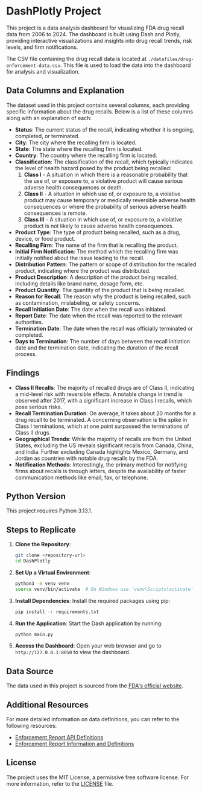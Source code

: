 # DashPlotly Project

This project is a data analysis dashboard for visualizing FDA drug recall data from 2006 to 2024. The dashboard is built using Dash and Plotly, providing interactive visualizations and insights into drug recall trends, risk levels, and firm notifications.

The CSV file containing the drug recall data is located at `./datafiles/drug-enforcement-data.csv`. This file is used to load the data into the dashboard for analysis and visualization.

## Data Columns and Explanation

The dataset used in this project contains several columns, each providing specific information about the drug recalls. Below is a list of these columns along with an explanation of each:

- **Status**: The current status of the recall, indicating whether it is ongoing, completed, or terminated.
- **City**: The city where the recalling firm is located.
- **State**: The state where the recalling firm is located.
- **Country**: The country where the recalling firm is located.
- **Classification**: The classification of the recall, which typically indicates the level of health hazard posed by the product being recalled:
  1. **Class I** - A situation in which there is a reasonable probability that the use of, or exposure to, a violative product will cause serious adverse health consequences or death.
  2. **Class II** - A situation in which use of, or exposure to, a violative product may cause temporary or medically reversible adverse health consequences or where the probability of serious adverse health consequences is remote.
  3. **Class III** - A situation in which use of, or exposure to, a violative product is not likely to cause adverse health consequences.
- **Product Type**: The type of product being recalled, such as a drug, device, or food product.
- **Recalling Firm**: The name of the firm that is recalling the product.
- **Initial Firm Notification**: The method which the recalling firm was initially notified about the issue leading to the recall.
- **Distribution Pattern**: The pattern or scope of distribution for the recalled product, indicating where the product was distributed.
- **Product Description**: A description of the product being recalled, including details like brand name, dosage form, etc.
- **Product Quantity**: The quantity of the product that is being recalled.
- **Reason for Recall**: The reason why the product is being recalled, such as contamination, mislabeling, or safety concerns.
- **Recall Initiation Date**: The date when the recall was initiated.
- **Report Date**: The date when the recall was reported to the relevant authorities.
- **Termination Date**: The date when the recall was officially terminated or completed.
- **Days to Termination**: The number of days between the recall initiation date and the termination date, indicating the duration of the recall process.

## Findings

- **Class II Recalls**: The majority of recalled drugs are of Class II, indicating a mid-level risk with reversible effects. A notable change in trend is observed after 2017, with a significant increase in Class I recalls, which pose serious risks.
- **Recall Termination Duration**: On average, it takes about 20 months for a drug recall to be terminated. A concerning observation is the spike in Class I terminations, which at one point surpassed the terminations of Class II drugs.
- **Geographical Trends**: While the majority of recalls are from the United States, excluding the US reveals significant recalls from Canada, China, and India. Further excluding Canada highlights Mexico, Germany, and Jordan as countries with notable drug recalls by the FDA.
- **Notification Methods**: Interestingly, the primary method for notifying firms about recalls is through letters, despite the availability of faster communication methods like email, fax, or telephone.

## Python Version

This project requires Python 3.13.1.

## Steps to Replicate

1. **Clone the Repository**:
   ```bash
   git clone <repository-url>
   cd DashPlotly
   ```

2. **Set Up a Virtual Environment**:
   ```bash
   python3 -m venv venv
   source venv/bin/activate  # On Windows use `venv\Scripts\activate`
   ```

3. **Install Dependencies**:
   Install the required packages using pip:
   ```bash
   pip install -r requirements.txt
   ```

4. **Run the Application**:
   Start the Dash application by running:
   ```bash
   python main.py
   ```

5. **Access the Dashboard**:
   Open your web browser and go to `http://127.0.0.1:8050` to view the dashboard.

## Data Source

The data used in this project is sourced from the [FDA's official website](https://open.fda.gov/data/downloads).

## Additional Resources

For more detailed information on data definitions, you can refer to the following resources:
- [Enforcement Report API Definitions](https://www.fda.gov/safety/enforcement-reports/enforcement-report-api-definitions)
- [Enforcement Report Information and Definitions](https://www.fda.gov/safety/enforcement-reports/enforcement-report-information-and-definitions)


## License

The project uses the MIT License, a permissive free software license. For more information, refer to the [LICENSE](LICENSE) file.

